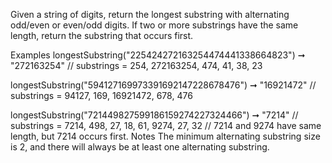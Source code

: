 Given a string of digits, return the longest substring with alternating odd/even or even/odd digits. If two or more substrings have the same length, return the substring that occurs first.

Examples
longestSubstring("225424272163254474441338664823") ➞ "272163254"
// substrings = 254, 272163254, 474, 41, 38, 23

longestSubstring("594127169973391692147228678476") ➞ "16921472"
// substrings = 94127, 169, 16921472, 678, 476

longestSubstring("721449827599186159274227324466") ➞ "7214"
// substrings = 7214, 498, 27, 18, 61, 9274, 27, 32
// 7214 and 9274 have same length, but 7214 occurs first.
Notes
The minimum alternating substring size is 2, and there will always be at least one alternating substring.